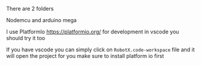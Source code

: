 There are 2 folders 

Nodemcu and arduino mega 

I use PlatformIo https://platformio.org/   for development in vscode you should try it too


If you have vscode you can simply click on ```RobotX.code-workspace``` file and it will open the project for you make sure to install platform io first 

